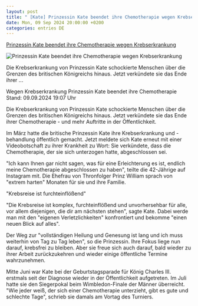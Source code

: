 ```yaml
---
layout: post
title: " [Kate] Prinzessin Kate beendet ihre Chemotherapie wegen Krebserkrankung"
date: Mon, 09 Sep 2024 20:00:00 +0200
categories: entries DE
---
```

[Prinzessin Kate beendet ihre Chemotherapie wegen Krebserkrankung](https://www.tagesschau.de/ausland/prinzessin-kate-chemotherapie-100.html)

![Prinzessin Kate beendet ihre Chemotherapie wegen Krebserkrankung](https://images.tagesschau.de/image/367e5091-81de-4e63-94ea-b8bf5a786563/AAABkdd4fRs/AAABkZLhkrw/16x9-1280/kate-120.jpg)

Die Krebserkrankung von Prinzessin Kate schockierte Menschen über die Grenzen des britischen Königreichs hinaus. Jetzt verkündete sie das Ende ihrer ...

Wegen Krebserkrankung Prinzessin Kate beendet ihre Chemotherapie Stand: 09.09.2024 19:07 Uhr

Die Krebserkrankung von Prinzessin Kate schockierte Menschen über die Grenzen des britischen Königreichs hinaus. Jetzt verkündete sie das Ende ihrer Chemotherapie - und mehr Auftritte in der Öffentlichkeit.

Im März hatte die britische Prinzessin Kate ihre Krebserkrankung und -behandlung öffentlich gemacht. Jetzt meldete sich Kate erneut mit einer Videobotschaft zu ihrer Krankheit zu Wort: Sie verkündete, dass die Chemotherapie, der sie sich unterzogen hatte, abgeschlossen sei.

"Ich kann Ihnen gar nicht sagen, was für eine Erleichterung es ist, endlich meine Chemotherapie abgeschlossen zu haben", teilte die 42-Jährige auf Instagram mit. Die Ehefrau von Thronfolger Prinz William sprach von "extrem harten" Monaten für sie und ihre Familie.

"Krebsreise ist furchteinflößend"

"Die Krebsreise ist komplex, furchteinflößend und unvorhersehbar für alle, vor allem diejenigen, die dir am nächsten stehen", sagte Kate. Dabei werde man mit den "eigenen Verletzlichkeiten" konfrontiert und bekomme "einen neuen Blick auf alles".

Der Weg zur "vollständigen Heilung und Genesung ist lang und ich muss weiterhin von Tag zu Tag leben", so die Prinzessin. Ihre Fokus liege nun darauf, krebsfrei zu bleiben. Aber sie freue sich auch darauf, bald wieder zu ihrer Arbeit zurückzukehren und wieder einige öffentliche Termine wahrzunehmen.

Mitte Juni war Kate bei der Geburtstagsparade für König Charles III. erstmals seit der Diagnose wieder in der Öffentlichkeit aufgetreten. Im Juli hatte sie den Siegerpokal beim Wimbledon-Finale der Männer überreicht. "Wie jeder weiß, der sich einer Chemotherapie unterzieht, gibt es gute und schlechte Tage", schrieb sie damals am Vortag des Turniers.

